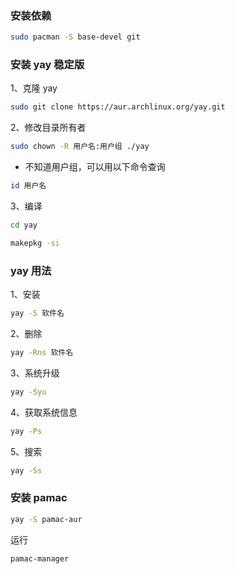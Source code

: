 ### 安装依赖

```sh
sudo pacman -S base-devel git
```

### 安装 yay 稳定版

1、克隆 yay

```sh
sudo git clone https://aur.archlinux.org/yay.git
```

2、修改目录所有者

```sh
sudo chown -R 用户名:用户组 ./yay
```

- 不知道用户组，可以用以下命令查询

```sh
id 用户名
```

3、编译

```sh
cd yay
```

```sh
makepkg -si
```

### yay 用法

1、安装

```sh
yay -S 软件名
```

2、删除

```sh
yay -Rns 软件名
```

3、系统升级

```sh
yay -Syu
```

4、获取系统信息

```sh
yay -Ps
```

5、搜索

```sh
yay -Ss
```

### 安装 pamac

```sh
yay -S pamac-aur
```

运行

```sh
pamac-manager
```
